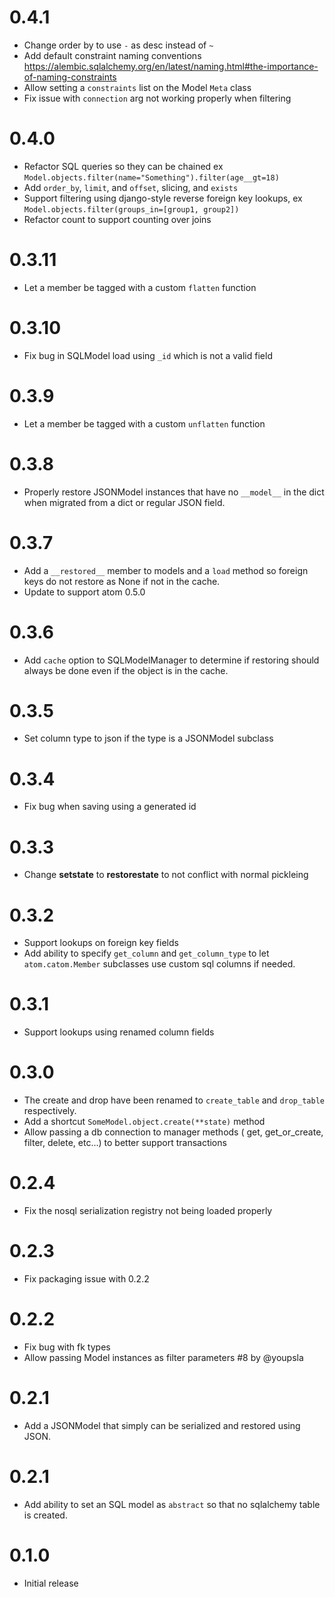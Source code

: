 # 0.4.1

- Change order by to use `-` as desc instead of `~`
- Add default constraint naming conventions https://alembic.sqlalchemy.org/en/latest/naming.html#the-importance-of-naming-constraints
- Allow setting a `constraints` list on the Model `Meta` class
- Fix issue with `connection` arg not working properly when filtering

# 0.4.0

- Refactor SQL queries so they can be chained
    ex `Model.objects.filter(name="Something").filter(age__gt=18)`
- Add `order_by`, `limit`, and `offset`, slicing, and `exists`
- Support filtering using django-style reverse foreign key lookups,
    ex `Model.objects.filter(groups_in=[group1, group2])`
- Refactor count to support counting over joins

# 0.3.11

- Let a member be tagged with a custom `flatten` function

# 0.3.10

- Fix bug in SQLModel load using `_id` which is not a valid field

# 0.3.9

- Let a member be tagged with a custom `unflatten` function

# 0.3.8
- Properly restore JSONModel instances that have no `__model__` in the dict
when migrated from a dict or regular JSON field.

# 0.3.7

- Add a `__restored__` member to models and a `load` method so foreign keys
do not restore as None if not in the cache.
- Update to support atom 0.5.0


# 0.3.6

- Add `cache` option to SQLModelManager to determine if restoring
should always be done even if the object is in the cache.

# 0.3.5

- Set column type to json if the type is a JSONModel subclass

# 0.3.4

- Fix bug when saving using a generated id

# 0.3.3

- Change __setstate__ to __restorestate__ to not conflict with normal pickleing

# 0.3.2

- Support lookups on foreign key fields
- Add ability to specify `get_column` and `get_column_type` to let `atom.catom.Member`
    subclasses use custom sql columns if needed.

# 0.3.1

- Support lookups using renamed column fields

# 0.3.0

- The create and drop have been renamed to `create_table` and `drop_table` respectively.
- Add a shortcut `SomeModel.object.create(**state)` method
- Allow passing a db connection to manager methods (
    get, get_or_create, filter, delete, etc...) to better support transactions


# 0.2.4

- Fix the nosql serialization registry not being loaded properly

# 0.2.3

- Fix packaging issue with 0.2.2

# 0.2.2

- Fix bug with fk types
- Allow passing Model instances as filter parameters #8 by @youpsla

# 0.2.1

- Add a JSONModel that simply can be serialized and restored using JSON.

# 0.2.1

- Add ability to set an SQL model as `abstract` so that no sqlalchemy table is
created.

# 0.1.0

- Initial release
